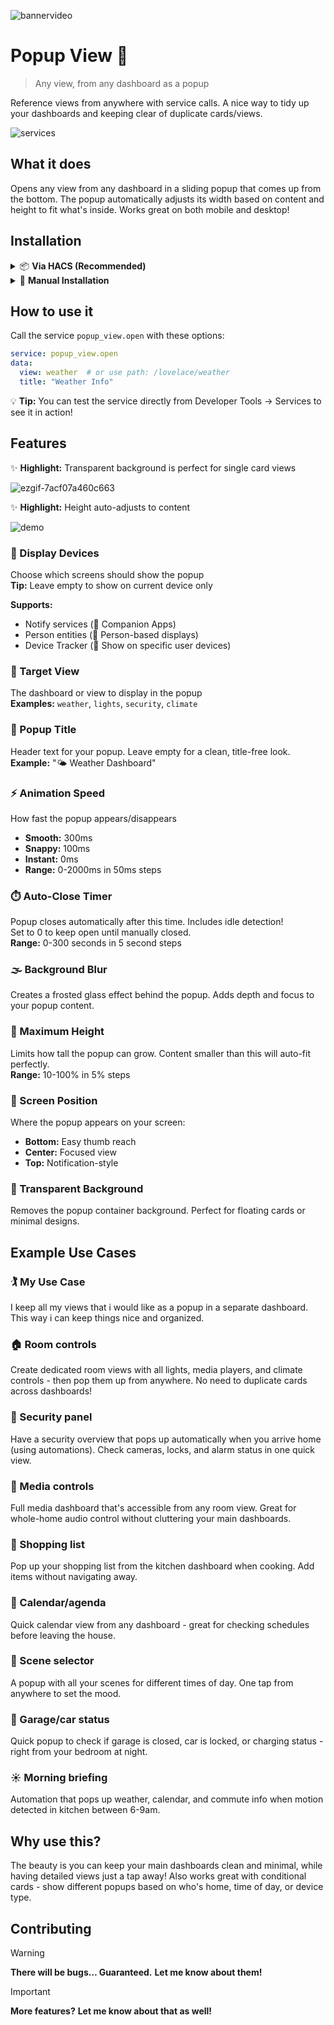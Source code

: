 ![bannervideo](https://github.com/user-attachments/assets/ebe77dd2-13c4-4859-8faa-dcefb703c14d)

# Popup View 🎉
> Any view, from any dashboard as a popup

Reference views from anywhere with service calls. A nice way to tidy up your dashboards and keeping clear of duplicate cards/views.

![services](https://github.com/user-attachments/assets/12821e88-245b-41e8-8547-3fae8d3f5d8e)

## What it does
Opens any view from any dashboard in a sliding popup that comes up from the bottom. The popup automatically adjusts its width based on content and height to fit what's inside. Works great on both mobile and desktop!

## Installation

<details>
<summary>📦 <b>Via HACS (Recommended)</b></summary>

1. Open HACS in your Home Assistant instance
2. Click on "Integrations"
3. Click the three dots in the top right corner and select "Custom repositories"
4. Add this repository URL: `https://github.com/YOUR_USERNAME/popup-view`
5. Select "Integration" as the category
6. Click "Add"
7. Find "Popup View" in the integrations list and click "Download"
8. Restart Home Assistant

</details>

<details>
<summary>🔧 <b>Manual Installation</b></summary>

1. Copy the `popup_view` folder to your `custom_components` directory
2. Restart Home Assistant
3. Done! No configuration needed

</details>


## How to use it

Call the service `popup_view.open` with these options:

```yaml
service: popup_view.open
data:
  view: weather  # or use path: /lovelace/weather
  title: "Weather Info"
```

💡 **Tip:** You can test the service directly from Developer Tools → Services to see it in action!

## Features

✨ **Highlight:** Transparent background is perfect for single card views

![ezgif-7acf07a460c663](https://github.com/user-attachments/assets/8c233d27-a8d4-4384-ac4c-594d62f712ec)

✨ **Highlight:** Height auto-adjusts to content

![demo](https://github.com/user-attachments/assets/71047483-51f2-433e-b6b7-7a5664da8bf3)

### 📱 Display Devices
Choose which screens should show the popup  
**Tip:** Leave empty to show on current device only

**Supports:**
- Notify services (📲 Companion Apps)
- Person entities (👤 Person-based displays)
- Device Tracker (👥 Show on specific user devices)

### 🎯 Target View
The dashboard or view to display in the popup  
**Examples:** `weather`, `lights`, `security`, `climate`

### 📝 Popup Title
Header text for your popup. Leave empty for a clean, title-free look.  
**Example:** "🌤️ Weather Dashboard"

### ⚡ Animation Speed
How fast the popup appears/disappears
- **Smooth:** 300ms
- **Snappy:** 100ms
- **Instant:** 0ms
- **Range:** 0-2000ms in 50ms steps

### ⏱️ Auto-Close Timer
Popup closes automatically after this time. Includes idle detection!  
Set to 0 to keep open until manually closed.  
**Range:** 0-300 seconds in 5 second steps

### 🌫️ Background Blur
Creates a frosted glass effect behind the popup. Adds depth and focus to your popup content.

### 📏 Maximum Height
Limits how tall the popup can grow. Content smaller than this will auto-fit perfectly.  
**Range:** 10-100% in 5% steps

### 📍 Screen Position
Where the popup appears on your screen:
- **Bottom:** Easy thumb reach
- **Center:** Focused view
- **Top:** Notification-style

### 👻 Transparent Background
Removes the popup container background. Perfect for floating cards or minimal designs.

## Example Use Cases

### 🏌️ My Use Case
I keep all my views that i would like as a popup in a separate dashboard. This way i can keep things nice and organized. 

### 🏠 Room controls
Create dedicated room views with all lights, media players, and climate controls - then pop them up from anywhere. No need to duplicate cards across dashboards!

### 🔐 Security panel
Have a security overview that pops up automatically when you arrive home (using automations). Check cameras, locks, and alarm status in one quick view.

### 🎵 Media controls
Full media dashboard that's accessible from any room view. Great for whole-home audio control without cluttering your main dashboards.

### 🛒 Shopping list
Pop up your shopping list from the kitchen dashboard when cooking. Add items without navigating away.

### 📅 Calendar/agenda
Quick calendar view from any dashboard - great for checking schedules before leaving the house.

### 🎨 Scene selector
A popup with all your scenes for different times of day. One tap from anywhere to set the mood.

### 🚗 Garage/car status
Quick popup to check if garage is closed, car is locked, or charging status - right from your bedroom at night.

### ☀️ Morning briefing
Automation that pops up weather, calendar, and commute info when motion detected in kitchen between 6-9am.

## Why use this?
The beauty is you can keep your main dashboards clean and minimal, while having detailed views just a tap away! Also works great with conditional cards - show different popups based on who's home, time of day, or device type.

## Contributing

> [!WARNING]
> **There will be bugs… Guaranteed.** 
> **Let me know about them!**


> [!IMPORTANT]
> **More features?**
**Let me know about that as well!**


